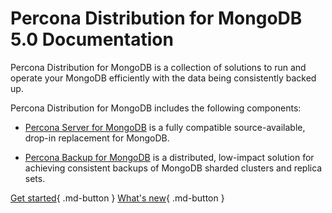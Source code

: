 # Percona Distribution for MongoDB 5.0 Documentation

Percona Distribution for MongoDB is a collection of solutions to run and operate your
MongoDB efficiently with the data being consistently backed up.

Percona Distribution for MongoDB includes the following components:

* [Percona Server for MongoDB](https://docs.percona.com/percona-server-for-mongodb/5.0/index.html) is a fully compatible source-available, drop-in replacement
for MongoDB.

* [Percona Backup for MongoDB](https://docs.percona.com/percona-backup-mongodb/index.html) is a distributed, low-impact solution for achieving
consistent backups of MongoDB sharded clusters and replica sets.

[Get started](installation.md){ .md-button }
[What's new]({{release}}.md){ .md-button }